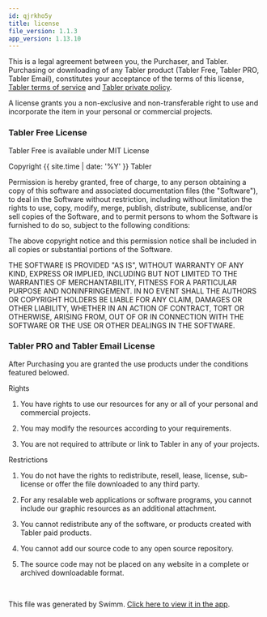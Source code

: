 ```yaml
---
id: qjrkho5y
title: license
file_version: 1.1.3
app_version: 1.13.10
---
```


This is a legal agreement between you, the Purchaser, and Tabler. Purchasing or downloading of any Tabler product (Tabler Free, Tabler PRO, Tabler Email), constitutes your acceptance of the terms of this license, [Tabler terms of service](https://tabler.io/terms-of-service.html) and [Tabler private policy](https://tabler.io/privacy-policy.html).

A license grants you a non-exclusive and non-transferable right to use and incorporate the item in your personal or commercial projects.

### Tabler Free License

Tabler Free is available under MIT License

Copyright {{ site.time | date: '%Y' }} Tabler

Permission is hereby granted, free of charge, to any person obtaining a copy of this software and associated documentation files (the "Software"), to deal in the Software without restriction, including without limitation the rights to use, copy, modify, merge, publish, distribute, sublicense, and/or sell copies of the Software, and to permit persons to whom the Software is furnished to do so, subject to the following conditions:

The above copyright notice and this permission notice shall be included in all copies or substantial portions of the Software.

THE SOFTWARE IS PROVIDED "AS IS", WITHOUT WARRANTY OF ANY KIND, EXPRESS OR IMPLIED, INCLUDING BUT NOT LIMITED TO THE WARRANTIES OF MERCHANTABILITY, FITNESS FOR A PARTICULAR PURPOSE AND NONINFRINGEMENT. IN NO EVENT SHALL THE AUTHORS OR COPYRIGHT HOLDERS BE LIABLE FOR ANY CLAIM, DAMAGES OR OTHER LIABILITY, WHETHER IN AN ACTION OF CONTRACT, TORT OR OTHERWISE, ARISING FROM, OUT OF OR IN CONNECTION WITH THE SOFTWARE OR THE USE OR OTHER DEALINGS IN THE SOFTWARE.

### Tabler PRO and Tabler Email License

After Purchasing you are granted the use products under the conditions featured belowed.

Rights

1.  You have rights to use our resources for any or all of your personal and commercial projects.

2.  You may modify the resources according to your requirements.

3.  You are not required to attribute or link to Tabler in any of your projects.

Restrictions

1.  You do not have the rights to redistribute, resell, lease, license, sub-license or offer the file downloaded to any third party.

2.  For any resalable web applications or software programs, you cannot include our graphic resources as an additional attachment.

3.  You cannot redistribute any of the software, or products created with Tabler paid products.

4.  You cannot add our source code to any open source repository.

5.  The source code may not be placed on any website in a complete or archived downloadable format.

<br/>

This file was generated by Swimm. [Click here to view it in the app](https://swimm-web-app.web.app/repos/Z2l0aHViJTNBJTNBdGFibGVyJTNBJTNBc2h1anV1dQ==/docs/qjrkho5y).
